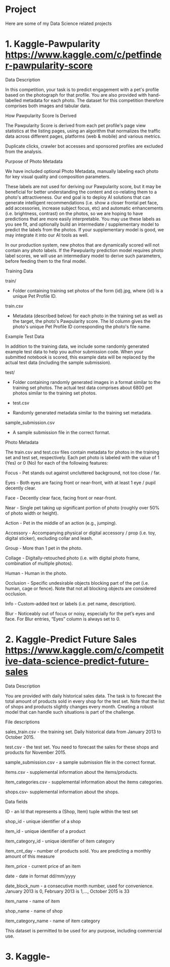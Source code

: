 # Project
Here are some of my Data Science related projects


# 1. Kaggle-Pawpularity  https://www.kaggle.com/c/petfinder-pawpularity-score

Data Description

In this competition, your task is to predict engagement with a pet's profile based on the photograph for that profile. You are also provided with hand-labelled metadata for each photo. The dataset for this competition therefore comprises both images and tabular data.

How Pawpularity Score Is Derived

The Pawpularity Score is derived from each pet profile's page view statistics at the listing pages, using an algorithm that normalizes the traffic data across different pages, platforms (web & mobile) and various metrics.

Duplicate clicks, crawler bot accesses and sponsored profiles are excluded from the analysis.

Purpose of Photo Metadata

We have included optional Photo Metadata, manually labeling each photo for key visual quality and composition parameters.

These labels are not used for deriving our Pawpularity score, but it may be beneficial for better understanding the content and co-relating them to a photo's attractiveness. Our end goal is to deploy AI solutions that can generate intelligent recommendations (i.e. show a closer frontal pet face, add accessories, increase subject focus, etc) and automatic enhancements (i.e. brightness, contrast) on the photos, so we are hoping to have predictions that are more easily interpretable.
You may use these labels as you see fit, and optionally build an intermediate / supplementary model to predict the labels from the photos. If your supplementary model is good, we may integrate it into our AI tools as well.

In our production system, new photos that are dynamically scored will not contain any photo labels. If the Pawpularity prediction model requires photo label scores, we will use an intermediary model to derive such parameters, before feeding them to the final model.

Training Data

train/ 
- Folder containing training set photos of the form {id}.jpg, where {id} is a unique Pet Profile ID.

train.csv
- Metadata (described below) for each photo in the training set as well as the target, the photo's Pawpularity score. The Id column gives the photo's unique Pet Profile ID corresponding the photo's file name.

Example Test Data

In addition to the training data, we include some randomly generated example test data to help you author submission code. When your submitted notebook is scored, this example data will be replaced by the actual test data (including the sample submission).

test/ 

- Folder containing randomly generated images in a format similar to the training set photos. The actual test data comprises about 6800 pet photos similar to the training set photos.

- test.csv 

- Randomly generated metadata similar to the training set metadata.

sample_submission.csv

- A sample submission file in the correct format.

Photo Metadata

The train.csv and test.csv files contain metadata for photos in the training set and test set, respectively. Each pet photo is labeled with the value of 1 (Yes) or 0 (No) for each of the following features:

Focus - Pet stands out against uncluttered background, not too close / far.

Eyes - Both eyes are facing front or near-front, with at least 1 eye / pupil decently clear.

Face - Decently clear face, facing front or near-front.

Near - Single pet taking up significant portion of photo (roughly over 50% of photo width or height).

Action - Pet in the middle of an action (e.g., jumping).

Accessory - Accompanying physical or digital accessory / prop (i.e. toy, digital sticker), excluding collar and leash.

Group - More than 1 pet in the photo.

Collage - Digitally-retouched photo (i.e. with digital photo frame, combination of multiple photos).

Human - Human in the photo.

Occlusion - Specific undesirable objects blocking part of the pet (i.e. human, cage or fence). Note that not all blocking objects are considered occlusion.

Info - Custom-added text or labels (i.e. pet name, description).

Blur - Noticeably out of focus or noisy, especially for the pet’s eyes and face. For Blur entries, “Eyes” column is always set to 0.



# 2. Kaggle-Predict Future Sales  https://www.kaggle.com/c/competitive-data-science-predict-future-sales

Data Description

You are provided with daily historical sales data. The task is to forecast the total amount of products sold in every shop for the test set. Note that the list of shops and products slightly changes every month. Creating a robust model that can handle such situations is part of the challenge.

File descriptions

sales_train.csv - the training set. Daily historical data from January 2013 to October 2015.

test.csv - the test set. You need to forecast the sales for these shops and products for November 2015.

sample_submission.csv - a sample submission file in the correct format.

items.csv - supplemental information about the items/products.

item_categories.csv  - supplemental information about the items categories.

shops.csv- supplemental information about the shops.

Data fields

ID - an Id that represents a (Shop, Item) tuple within the test set

shop_id - unique identifier of a shop

item_id - unique identifier of a product

item_category_id - unique identifier of item category

item_cnt_day - number of products sold. You are predicting a monthly amount of this measure

item_price - current price of an item

date - date in format dd/mm/yyyy

date_block_num - a consecutive month number, used for convenience. January 2013 is 0, February 2013 is 1,..., October 2015 is 33

item_name - name of item

shop_name - name of shop

item_category_name - name of item category

This dataset is permitted to be used for any purpose, including commercial use.

# 3. Kaggle-

